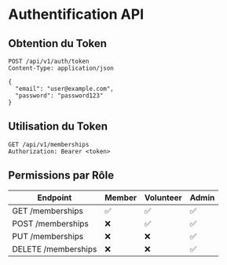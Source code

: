 # Authentification API

## Obtention du Token
```http
POST /api/v1/auth/token
Content-Type: application/json

{
  "email": "user@example.com",
  "password": "password123"
}
```

## Utilisation du Token
```http
GET /api/v1/memberships
Authorization: Bearer <token>
```

## Permissions par Rôle
| Endpoint | Member | Volunteer | Admin |
|----------|---------|-----------|--------|
| GET /memberships | ✅ | ✅ | ✅ |
| POST /memberships | ❌ | ✅ | ✅ |
| PUT /memberships | ❌ | ❌ | ✅ |
| DELETE /memberships | ❌ | ❌ | ✅ | 
